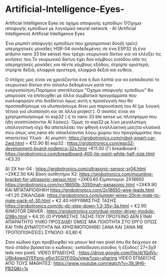 # Artificial-Intelligence-Eyes-
Artificial Intelligence Eyes σε όχημα αποφυγής εμποδίων
1)Όχημα αποφυγής εμποδίων με λογισμικό neural network - AI (Artificial Intelligence)
Artificial Intelligence Eyes

Ένα ρομπότ αποφυγής εμποδίων που χρησιμοποιεί δύο(ή τρείς) υπερηχητικές μονάδες  HSR-04 συνδεδεμένες σε ένα ESP32 (ή ένα arduino nano 33 ble sense) που τρέχει  νευρωνικό δίκτυο για να ελέγξει τις κινήσεις του.Το νευρωνικό δίκτυο έχει δύο κόμβους εισόδου από τις υπερηχητικές μονάδες και πέντε κόμβους εξόδου, στρίψτε αριστερά, στρίψτε δεξιά, ελαφριά αριστερά, ελαφριά δεξιά και  ευθεία.

Ο στόχος μας είναι να χρειάζονται ένα ή δύο λεπτά για να εκπαιδευτεί το νευρωνικό δίκτυο στο σύνολο δεδομένων κατά την ενεργοποίηση.Παρόμοιο αποτέλεσμα “Όχημα αποφυγής εμποδίων” θα μπορούσε να επιτευχθεί με άλλα συμβατικά προγράμματα που κυκλοφορούν στο διαδίκτυο όμως αυτή η προσέγγιση που θα προσπαθήσουμε να υλοποιήσουμε δίνει μια παρουσίαση του AI (με λογική τέτοια για υλοποίηση και σε άλλα project ).
Ο σκοπός είναι να χρησιμοποιήσουμε το esp32 ( ή το nano 33 ble sense ως πλατφόρμα που ήδη αναπτύσσονται AI λύσεις). Όμως το esp32 με λίγο μεγαλύτερη υπολογιστική ισχύ θα αποτελέσει την φθηνή εναλλακτική μας(τα κλασικά mcu όπως uno,nano etc αποκλείονται λόγω χώρου του προγράμματος που απαιτείται)
Υλικά : 
Α) ρομπότ: https://grobotronics.com/robot-smart-car-2wd.html  = €12.90
Β)  esp32 : https://grobotronics.com/esp32-development-board-nodemcu-32s.html =€11.00
(Γ) breadboard : https://grobotronics.com/breadboard-400-tie-point-white-half-size.html =€3.20
 
Δ) 2Χ hsr-04 : https://grobotronics.com/ultrasonic-sensor-sr04.html  =2Χ€2.50  ΚΑΙ βάση αισθητήρα Χ2: https://grobotronics.com/mounting-bracket-for-ultrasonic-sensor.html =2Χ€0.60
Ε)μπαταρία: 2Χ18650 https://grobotronics.com/ncr18650b-3350mah-panasonic.html =2Χ€9.90
ΚΑΙ ΜΠΑΤΑΡΙΟΘΗΚΗ https://grobotronics.com/2x18650-wire-leads.html  =€1.20
Ζ)ΚΑΛΩΔΙΑ: https://grobotronics.com/jumper-wires-20cm-male-to-male-pack-of-30.html = €2.40
 Η)ΡΥΘΜΙΣΤΗΣ ΤΑΣΗΣ https://grobotronics.com/dc-dc-step-down-1.3-35v-3a.html = €2.90 
Θ)MOTOR DRIVER : https://grobotronics.com/dual-motor-driver-module-l298n.html = €4.20
{Ο ΡΥΘΜΙΣΤΗΣ ΤΑΣΗΣ ΠΟΥ ΠΡΟΤΕΙΝΩ ΔΕΝ ΕΊΝΑΙ ΑΠΑΡΑΙΤΗΤΟ ΥΛΙΚΟ ΠΡΟΣΔΙΔΕΙ ΌΜΩΣ ΜΙΑ ΠΟΙΟΤΗΤΑ ΣΤΟ ΕΡΓΟ ΟΠΩΣ ΚΑΙ ΤΗΝ ΔΥΝΑΤΟΤΗΤΑ ΝΑ ΧΡΗΣΙΜΟΠΟΙΗΘΕΙ ΞΑΝΑ ΚΑΙ ΞΑΝΑ ΜΕ ΤΡΟΠΟΠΟΙΗΣΕΙΣ}
ΣΥΝΟΛΟ: 63,80 €

Στον κώδικα έχει προβλεφθεί να μπουν led neo pixel όπυ θα δείχνουν σε ποιό στάδιο βρίσκεται ο κώδικας: εκπαίδευση.είσοδος ή έξοδος( 27=3χ9 leds neo pixel).
VIDEO ΕΠΙΔΕΙΞΗΣ : https://drive.google.com/file/d/1QdVs-U6b4qwq3YEPzns-x6yr3CGYF0Go/view?usp=sharing
VIDEO ΕΠΙΔΕΙΞΗΣ ΑΠΟ ΤΟΥΣ ΜΑΘΗΤΕΣ: https://www.youtube.com/watch?v=39_9H6-PB2Q&t=1s
